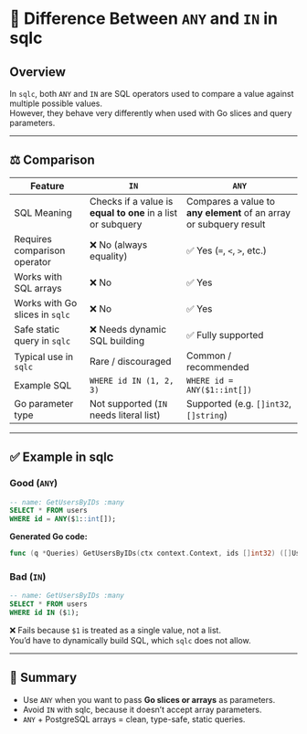 # 🧩 Difference Between `ANY` and `IN` in sqlc

## Overview

In `sqlc`, both `ANY` and `IN` are SQL operators used to compare a value against multiple possible values.  
However, they behave very differently when used with Go slices and query parameters.

---

## ⚖️ Comparison

| Feature | `IN` | `ANY` |
|----------|------|-------|
| SQL Meaning | Checks if a value is **equal to one** in a list or subquery | Compares a value to **any element** of an array or subquery result |
| Requires comparison operator | ❌ No (always equality) | ✅ Yes (`=`, `<`, `>`, etc.) |
| Works with SQL arrays | ❌ No | ✅ Yes |
| Works with Go slices in `sqlc` | ❌ No | ✅ Yes |
| Safe static query in `sqlc` | ❌ Needs dynamic SQL building | ✅ Fully supported |
| Typical use in `sqlc` | Rare / discouraged | Common / recommended |
| Example SQL | `WHERE id IN (1, 2, 3)` | `WHERE id = ANY($1::int[])` |
| Go parameter type | Not supported (`IN` needs literal list) | Supported (e.g. `[]int32`, `[]string`) |

---

## ✅ Example in sqlc

### Good (`ANY`)

```sql
-- name: GetUsersByIDs :many
SELECT * FROM users
WHERE id = ANY($1::int[]);
```

**Generated Go code:**

```go
func (q *Queries) GetUsersByIDs(ctx context.Context, ids []int32) ([]User, error)
```

### Bad (`IN`)

```sql
-- name: GetUsersByIDs :many
SELECT * FROM users
WHERE id IN ($1);
```

❌ Fails because `$1` is treated as a single value, not a list.  
You’d have to dynamically build SQL, which `sqlc` does not allow.

---

## 🧠 Summary

- Use `ANY` when you want to pass **Go slices or arrays** as parameters.
- Avoid `IN` with sqlc, because it doesn’t accept array parameters.
- `ANY` + PostgreSQL arrays = clean, type-safe, static queries.
